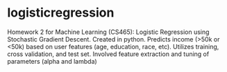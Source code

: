 # logisticregression
Homework 2 for Machine Learning (CS465): Logistic Regression using Stochastic Gradient Descent.
Created in python.
Predicts income (>50k or <50k) based on user features (age, education, race, etc).
Utilizes training, cross validation, and test set. 
Involved feature extraction and tuning of parameters (alpha and lambda)
